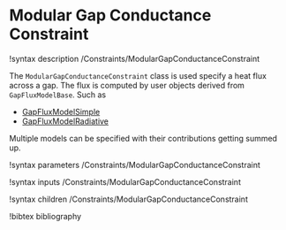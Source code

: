 # Modular Gap Conductance Constraint

!syntax description /Constraints/ModularGapConductanceConstraint

The `ModularGapConductanceConstraint` class is used specify a heat flux across a
gap.  The flux is computed by user objects derived from `GapFluxModelBase`. Such as

- [GapFluxModelSimple](GapFluxModelSimple.md)
- [GapFluxModelRadiative](GapFluxModelRadiative.md)

Multiple models can be specified with their contributions getting summed up.

!syntax parameters /Constraints/ModularGapConductanceConstraint

!syntax inputs /Constraints/ModularGapConductanceConstraint

!syntax children /Constraints/ModularGapConductanceConstraint

!bibtex bibliography
